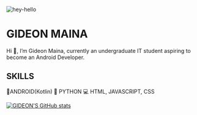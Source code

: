 ![hey-hello](https://user-images.githubusercontent.com/106425420/200753447-e75f034c-944f-44bf-8818-c9bcc015563d.gif)

# GIDEON MAINA
Hi 👋, I’m Gideon Maina, currently an undergraduate IT student aspiring to become an Android Developer.

## SKILLS

📱ANDROID(Kotlin)
🐍 PYTHON
💻 HTML, JAVASCRIPT, CSS



[![GIDEON'S GitHub stats](https://github-readme-stats.vercel.app/api?username=Gmaina254)](https://github.com/anuraghazra/github-readme-stats)



